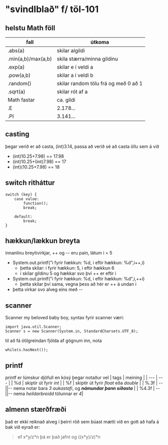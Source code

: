 # "svindlblað" f/ töl-101

## helstu Math föll
| fall | útkoma |
| --- | --- |
| .abs(a) | skilar algildi |
| .min(a,b)/max(a,b) | skila stærra/minna gildinu |
| .exp(a) | skilar e í veldi a |
| .pow(a,b) | skilar a í veldi b |
| .random() | skilar random tölu frá og með 0 að 1 |
| .sqrt(a) | skilar rót af a |
| Math fastar | ca. gildi |
| .E | 2.178... |
| .PI | 3.141... |

## casting
þegar verið er að casta, (int)3.14, passa að verið sé að casta öllu sem á við
- (int)10.25+7.98) == 17.98
- (int)10.25+(int)7.98) == 17
- (int)(10.25+7.98) == 18

## switch ritháttur

    switch (key) {
        case value:
            function();
            break;

        default:
            break;
    }

## hækkun/lækkun breyta
innanlínu breytivirkjar, ++ og -- eru pain, látum i = 5
- System.out.printf("i fyrir hækkun: %d, i eftir hækkun: %d",i++,i)
    - þetta skilar: i fyrir hækkun: 5, i eftir hækkun 6 
    - i skilar gildinu 5 og hækkar svo því ++ er eftir i
- System.out.printf("i fyrir hækkun: %d, i eftir hækkun: %d",i,++i)
    - þetta skilar því sama, vegna þess að hér er ++ á undan i
- þetta virkar svo alveg eins með --

## scanner
Scanner my beloved baby boy,
syntax fyrir scanner væri:

    import java.util.Scanner;
    Scanner s = new Scanner(System.in, StandardCharsets.UTF_8);

til að fá ótilgreindan fjölda af gögnum inn, nota 

    while(s.hasNext());

## printf
printf er lúmskur djöfull en kósý þegar notaður vel
| tags | meining |
| --- | --- |
| %d | skiptir út fyrir *int* |
| %f | skiptir út fyrir *float* eða *double* |
| %.3f | --||-- nema notar bara *3 aukastafi*, og ***námundar þann síðasta*** |
| %4.3f | --||-- nema *heildarbreidd* tölunnar er *4*|

## almenn stærðfræði
það er ekki reiknað alveg í þeirri röð sem búast mætti við en gott að hafa á bak við eyrað er:
> ef x\*y/z\*n þá er það jafnt og ((x\*y)/z)\*n
